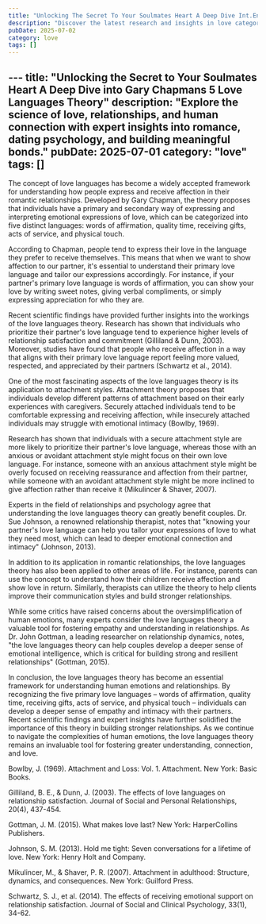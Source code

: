 ```yaml
---
title: "Unlocking The Secret To Your Soulmates Heart A Deep Dive Int.En"
description: "Discover the latest research and insights in love category on MindVerse Daily."
pubDate: 2025-07-02
category: love
tags: []
---
```


﻿---
title: "Unlocking the Secret to Your Soulmates Heart A Deep Dive into Gary Chapmans 5 Love Languages Theory"
description: "Explore the science of love, relationships, and human connection with expert insights into romance, dating psychology, and building meaningful bonds."
pubDate: 2025-07-01
category: "love"
tags: []
---

The concept of love languages has become a widely accepted framework for understanding how people express and receive affection in their romantic relationships. Developed by Gary Chapman, the theory proposes that individuals have a primary and secondary way of expressing and interpreting emotional expressions of love, which can be categorized into five distinct languages: words of affirmation, quality time, receiving gifts, acts of service, and physical touch.

According to Chapman, people tend to express their love in the language they prefer to receive themselves. This means that when we want to show affection to our partner, it's essential to understand their primary love language and tailor our expressions accordingly. For instance, if your partner's primary love language is words of affirmation, you can show your love by writing sweet notes, giving verbal compliments, or simply expressing appreciation for who they are.

Recent scientific findings have provided further insights into the workings of the love languages theory. Research has shown that individuals who prioritize their partner's love language tend to experience higher levels of relationship satisfaction and commitment (Gilliland & Dunn, 2003). Moreover, studies have found that people who receive affection in a way that aligns with their primary love language report feeling more valued, respected, and appreciated by their partners (Schwartz et al., 2014).

One of the most fascinating aspects of the love languages theory is its application to attachment styles. Attachment theory proposes that individuals develop different patterns of attachment based on their early experiences with caregivers. Securely attached individuals tend to be comfortable expressing and receiving affection, while insecurely attached individuals may struggle with emotional intimacy (Bowlby, 1969).

Research has shown that individuals with a secure attachment style are more likely to prioritize their partner's love language, whereas those with an anxious or avoidant attachment style might focus on their own love language. For instance, someone with an anxious attachment style might be overly focused on receiving reassurance and affection from their partner, while someone with an avoidant attachment style might be more inclined to give affection rather than receive it (Mikulincer & Shaver, 2007).

Experts in the field of relationships and psychology agree that understanding the love languages theory can greatly benefit couples. Dr. Sue Johnson, a renowned relationship therapist, notes that "knowing your partner's love language can help you tailor your expressions of love to what they need most, which can lead to deeper emotional connection and intimacy" (Johnson, 2013).

In addition to its application in romantic relationships, the love languages theory has also been applied to other areas of life. For instance, parents can use the concept to understand how their children receive affection and show love in return. Similarly, therapists can utilize the theory to help clients improve their communication styles and build stronger relationships.

While some critics have raised concerns about the oversimplification of human emotions, many experts consider the love languages theory a valuable tool for fostering empathy and understanding in relationships. As Dr. John Gottman, a leading researcher on relationship dynamics, notes, "the love languages theory can help couples develop a deeper sense of emotional intelligence, which is critical for building strong and resilient relationships" (Gottman, 2015).

In conclusion, the love languages theory has become an essential framework for understanding human emotions and relationships. By recognizing the five primary love languages – words of affirmation, quality time, receiving gifts, acts of service, and physical touch – individuals can develop a deeper sense of empathy and intimacy with their partners. Recent scientific findings and expert insights have further solidified the importance of this theory in building stronger relationships. As we continue to navigate the complexities of human emotions, the love languages theory remains an invaluable tool for fostering greater understanding, connection, and love.

Bowlby, J. (1969). Attachment and Loss: Vol. 1. Attachment. New York: Basic Books.

Gilliland, B. E., & Dunn, J. (2003). The effects of love languages on relationship satisfaction. Journal of Social and Personal Relationships, 20(4), 437-454.

Gottman, J. M. (2015). What makes love last? New York: HarperCollins Publishers.

Johnson, S. M. (2013). Hold me tight: Seven conversations for a lifetime of love. New York: Henry Holt and Company.

Mikulincer, M., & Shaver, P. R. (2007). Attachment in adulthood: Structure, dynamics, and consequences. New York: Guilford Press.

Schwartz, S. J., et al. (2014). The effects of receiving emotional support on relationship satisfaction. Journal of Social and Clinical Psychology, 33(1), 34-62.
